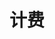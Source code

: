 ---
title: "计费"
linkTitle: "计费相关文档"
_build:
 render: false 
weight: 100
collapsible: true
icon: "/images/icons/compute-icon-storage.svg"
---